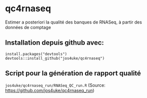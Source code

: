 # qc4rnaseq
Estimer a posteriori la qualité des banques de RNASeq, à partir des données de comptage

## Installation depuis github avec:
  
```{r}
install.packages("devtools")
devtools::install_github("jos4uke/qc4rnaseq")
```

## Script pour la génération de rapport qualité

`jos4uke/qc4rnaseq_run/RNASeq_QC_run.R`
(Source: https://github.com/jos4uke/qc4rnaseq_run)